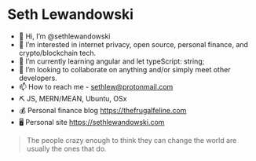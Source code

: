 # Seth Lewandowski

- 👋 Hi, I’m @sethlewandowski
- 👀 I’m interested in internet privacy, open source, personal finance, and crypto/blockchain tech. 
- 🌱 I’m currently learning angular and let typeScript: string;  
- 💞️ I’m looking to collaborate on anything and/or simply meet other developers. 
- 📫 How to reach me - sethlew@protonmail.com
- ⛏ JS, MERN/MEAN, Ubuntu, OSx
- 💰 Personal finance blog https://thefrugalfeline.com
- 🖥 Personal site https://sethlewandowski.com

> The people crazy enough to think they can change the world are usually the ones that do.
